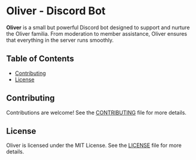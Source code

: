 # Oliver - Discord Bot

**Oliver** is a small but powerful Discord bot designed to support and nurture the Oliver familia. From moderation to member assistance, Oliver ensures that everything in the server runs smoothly.

## Table of Contents

- [Contributing](#contributing)
- [License](#license)

## Contributing

Contributions are welcome! See the [CONTRIBUTING](CONTRIBUTING.md) file for more details.

## License

Oliver is licensed under the MIT License. See the [LICENSE](LICENSE) file for more details.
